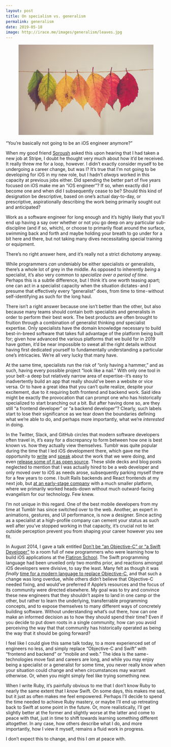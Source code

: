 ```yaml
---
layout: post
title: On specialism vs. generalism
permalink: generalism
date: 2019-05-18
image: http://irace.me/images/generalism/leaves.jpg
---
```


<figure>
  <img src="/images/generalism/leaves.jpg">
</figure>

“You’re basically not going to be an iOS engineer anymore?”

When my good friend [Soroush](https://twitter.com/khanlou) asked this upon hearing that I had taken a new job at Stripe, I doubt he thought very much about how it’d be received. It really threw me for a loop, however. I didn’t exactly consider myself to be undergoing a career change, but was I? It’s true that I’m not going to be developing for iOS in my new role, but I hadn’t _always_ worked in this capacity at previous jobs either. Did spending the better part of five years focused on iOS make me an “iOS engineer”? If so, when exactly did I become one and when did I subsequently cease to be? Should this kind of designation be descriptive, based on one’s actual day-to-day, or prescriptive, aspirationally describing the work being primarily sought out and anticipated?

Work as a software engineer for long enough and it’s highly likely that you’ll end up having a say over whether or not you go deep on any particular sub-discipline (and if so, which), or choose to primarily float around the surface, swimming back and forth and maybe holding your breath to go under for a bit here and there, but not taking many dives necessitating special training or equipment.

There’s no right answer here, and it’s really not a strict dichotomy anyway.

While programmers _can_ undeniably be either specialists or generalists, there’s a whole lot of grey in the middle. As opposed to inherently _being_ a specialist, it’s also very common to _specialize over a period of time_. Perhaps this is a subtle difference, but I think it’s one worth teasing apart; one can act in a specialist capacity when the situation dictates - and I presume that effectively every “generalist” does, from time to time - without self-identifying as such for the long haul.

There isn’t a right answer because one isn’t better than the other, but also because many teams should contain both specialists and generalists in order to perform their best work. The best products are often brought to fruition through a combination of generalist thinking _and_ specialist expertise. Only specialists have the domain knowledge necessary to build best-in-breed software that takes full advantage of the platform being built for; given how advanced the various platforms that we build for in 2019 have gotten, it’d be near impossible to sweat all the right details without having first dedicated yourself to fundamentally understanding a particular one’s intricacies. We’re all very lucky that many have.

At the same time, specialists run the risk of “only having a hammer,” and as such, having every possible project “look like a nail.” With only one tool in your belt - a deep but relatively narrow area of expertise - it’s easy to inadvertently build an app that really should’ve been a website or vice versa. Or to have a great idea that you can’t quite realize, despite your excitement, due to it requiring both frontend and backend work. Said idea might be exactly the provocation that can prompt one who has historically specialized to start branching out a bit. But after having done so, are they still “a frontend developer” or “a backend developer”? Clearly, such labels start to lose their significance as we tear down the boundaries defining what we’re able to do, and perhaps more importantly, what we’re _interested_ in doing.

In the Twitter, Slack, and GitHub circles that modern software developers often travel in, it’s easy for a discrepancy to form between how one is best known vs. how they actually view themselves. Tumblr was quite popular during the time that I led iOS development there, which gave me the opportunity to [write](https://irace.me/tumblr-ios-extension) and [speak](https://speakerdeck.com/irace/ios-at-tumblr) about the work that we were doing, and even [release some of it as open source](https://github.com/tumblr/TMTumblrSDK). These slide decks and blog posts neglected to mention that I was actually hired to be a web developer and only moved over to iOS as needs arose, subsequently parking myself there for a few years to come. I built Rails backends and React frontends at my next job, but [at an early-stage company](https://irace.me/prefer) with a much smaller platform, where we primarily worked heads-down without much outward-facing evangelism for our technology. Few knew.

I’m not unique in this regard. One of the best mobile developers from my time at Tumblr has since switched over to the web. Another, an expert in animations, gestures, and UI performance, is now a designer. Since acting as a specialist at a high-profile company can cement your status as such well after you’ve stopped working in that capacity, it’s crucial not to let outside perception prevent you from shaping your career however you see fit.

In August 2014, I gave a talk entitled [Don’t be “an Objective-C” or “a Swift Developer”](https://speakerdeck.com/irace/dont-be-an-objective-c-or-a-swift-developer) to a room full of new programmers who were learning how to build iOS applications at the [Flatiron School](https://flatironschool.com/). The Swift programming language had been unveiled only two months prior, and reactions amongst iOS developers were divisive, to say the least. Many felt as though it was _finally_ [time for a modern language to replace Objective-C](https://ashfurrow.com/blog/we-need-to-replace-objective-c/), and that such a change was long overdue, while others didn’t believe that Objective-C needed fixing, and would’ve preferred if Apple’s resources and the focus of its community were directed elsewhere. My goal was to try and convince these new engineers that they shouldn’t aspire to land in one camp or the other, but rather to learn the underlying, transferrable programming concepts, and to expose themselves to many different ways of concretely building software. Without understanding what’s out there, how can one make an informed decision as to how they should spend their time? Even if you decide to put down roots in a single community, how can you avoid perceiving the way that that community has historically operated as being the way that it should be going forward?

I feel like I could give this same talk today, to a more experienced set of engineers no less, and simply replace “Objective-C and Swift” with “frontend and backend” or “mobile and web.” The idea is the same - technologies move fast and careers are long, and while you may enjoy being a specialist or a generalist for some time, you never really know when your situation could change and when circumstances may warrant otherwise. Or, when you might simply feel like trying something new.

When I write Ruby, it’s painfully obvious to me that I don’t know Ruby to nearly the same extent that I _know_ Swift. On some days, this makes me sad, but it just as often makes me feel empowered. Perhaps I’ll decide to spend the time needed to achieve Ruby mastery, or maybe I’ll end up retreating back to Swift at some point in the future. Or, more realistically, I’ll get slightly better at the former and slightly worse at the latter and come to peace with that, just in time to shift towards learning something different altogether. In any case, how others describe what I do, and more importantly, how I view it myself, remains a fluid work in progress.

I don’t expect this to change, and this I _am_ at peace with.
